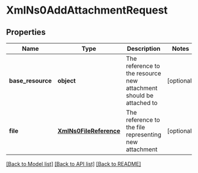 # XmlNs0AddAttachmentRequest

## Properties
Name | Type | Description | Notes
------------ | ------------- | ------------- | -------------
**base_resource** | **object** | The reference to the resource new attachment should be attached to | [optional] 
**file** | [**XmlNs0FileReference**](XmlNs0FileReference.md) | The reference to the file representing new attachment | [optional] 

[[Back to Model list]](../README.md#documentation-for-models) [[Back to API list]](../README.md#documentation-for-api-endpoints) [[Back to README]](../README.md)


